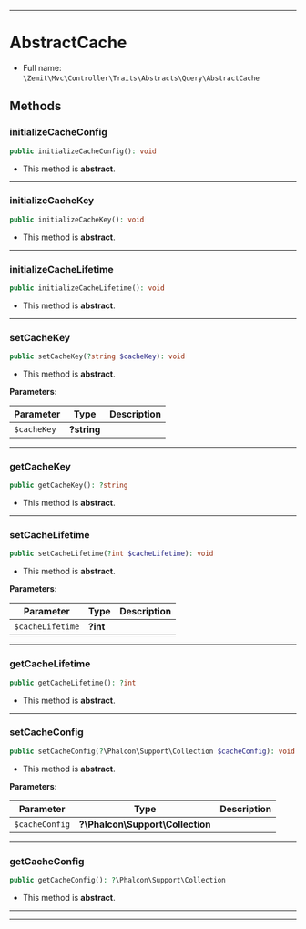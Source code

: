 ***

# AbstractCache





* Full name: `\Zemit\Mvc\Controller\Traits\Abstracts\Query\AbstractCache`




## Methods


### initializeCacheConfig



```php
public initializeCacheConfig(): void
```




* This method is **abstract**.







***

### initializeCacheKey



```php
public initializeCacheKey(): void
```




* This method is **abstract**.







***

### initializeCacheLifetime



```php
public initializeCacheLifetime(): void
```




* This method is **abstract**.







***

### setCacheKey



```php
public setCacheKey(?string $cacheKey): void
```




* This method is **abstract**.



**Parameters:**

| Parameter | Type | Description |
|-----------|------|-------------|
| `$cacheKey` | **?string** |  |





***

### getCacheKey



```php
public getCacheKey(): ?string
```




* This method is **abstract**.







***

### setCacheLifetime



```php
public setCacheLifetime(?int $cacheLifetime): void
```




* This method is **abstract**.



**Parameters:**

| Parameter | Type | Description |
|-----------|------|-------------|
| `$cacheLifetime` | **?int** |  |





***

### getCacheLifetime



```php
public getCacheLifetime(): ?int
```




* This method is **abstract**.







***

### setCacheConfig



```php
public setCacheConfig(?\Phalcon\Support\Collection $cacheConfig): void
```




* This method is **abstract**.



**Parameters:**

| Parameter | Type | Description |
|-----------|------|-------------|
| `$cacheConfig` | **?\Phalcon\Support\Collection** |  |





***

### getCacheConfig



```php
public getCacheConfig(): ?\Phalcon\Support\Collection
```




* This method is **abstract**.







***

***


